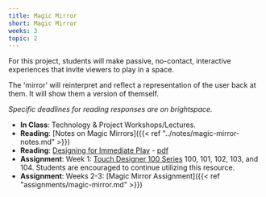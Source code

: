```yaml
---
title: Magic Mirror
short: Magic Mirror
weeks: 3
topic: 2
---
```

For this project, students will make passive, no-contact, interactive experiences that invite viewers to play in a space.

The 'mirror' will reinterpret and reflect a representation of the user back at them. It will show them a version of themself.

*Specific deadlines for reading responses are on brightspace.*

- **In Class**: Technology & Project Workshops/Lectures.
- **Reading**: [Notes on Magic Mirrors]({{< ref "../notes/magic-mirror-notes.md" >}})
- **Reading**: [Designing for Immediate Play](https://pure.itu.dk/da/publications/designing-for-immediate-play) - [pdf](https://pure.itu.dk/ws/portalfiles/portal/82271253/designing_play.pdf)
- **Assignment**: Week 1: [Touch Designer 100 Series](https://learn.derivative.ca/courses/100-fundamentals/) 100, 101, 102, 103, and 104. Students are encouraged to continue utilizing this resource.
- **Assignment**: Weeks 2-3: [Magic Mirror Assignment]({{< ref "assignments/magic-mirror.md" >}})
